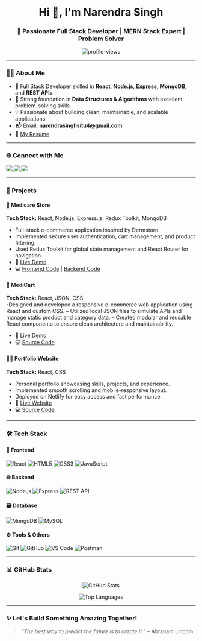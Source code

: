 <h1 align="center">Hi 👋, I'm Narendra Singh</h1>
<h3 align="center">🚀 Passionate Full Stack Developer | MERN Stack Expert | Problem Solver</h3>

<p align="center">
  <img src="https://komarev.com/ghpvc/?username=narendra5305&label=Profile%20views&color=27ae60&style=flat" alt="profile-views" />
</p>

---

### 🧑‍💻 About Me
- 💼 Full Stack Developer skilled in **React**, **Node.js**, **Express**, **MongoDB**, and **REST APIs**  
- 🧠 Strong foundation in **Data Structures & Algorithms** with excellent problem-solving skills  
- 💡 Passionate about building clean, maintainable, and scalable applications  
- 📬 Email: **narendrasinghsitu4@gmail.com**  
- 📄 [My Resume](https://drive.google.com/file/d/1HUueN98VJ8RGgnB1VBhCwCIAA_QrjpX-/view?usp=drive_link)  

---

### 🌐 Connect with Me

<p align="left">
  <a href="https://www.linkedin.com/in/narendra-5305/" target="_blank">
    <img src="https://img.shields.io/badge/LinkedIn-0A66C2?style=for-the-badge&logo=linkedin&logoColor=white" />
  </a>
  <a href="https://github.com/Narendra5305" target="_blank">
    <img src="https://img.shields.io/badge/GitHub-181717?style=for-the-badge&logo=github&logoColor=white" />
  </a>
  <a href="https://narendra-singh-developer.netlify.app/" target="_blank">
    <img src="https://img.shields.io/badge/Portfolio-27AE60?style=for-the-badge&logo=About.me&logoColor=white" />
  </a>
</p>

---

### 💼 Projects

#### 🏥 Medicare Store  
**Tech Stack:** React, Node.js, Express.js, Redux Toolkit, MongoDB  
- Full-stack e-commerce application inspired by Dermstore.  
- Implemented secure user authentication, cart management, and product filtering.  
- Used Redux Toolkit for global state management and React Router for navigation.  
- 🔗 [Live Demo](https://medicarewebsite01.netlify.app/)  
- 💻 [Frontend Code](https://github.com/Narendra5305/mediCareStore) | [Backend Code](https://github.com/Narendra5305/mediCartBackend)

#### 💊 MediCart  
**Tech Stack:** React, JSON, CSS  
-Designed and developed a responsive e-commerce web application using React and custom CSS.
– Utilized local JSON files to simulate APIs and manage static product and category data.
– Created modular and reusable React components to ensure clean architecture and maintainability.
- 🔗 [Live Demo](https://one-mg.netlify.app)  
- 💻 [Source Code](https://github.com/Narendra5305/onemgclone)

#### 🧑‍💼 Portfolio Website  
**Tech Stack:** React, CSS  
- Personal portfolio showcasing skills, projects, and experience.  
- Implemented smooth scrolling and mobile-responsive layout.  
- Deployed on Netlify for easy access and fast performance.  
- 🔗 [Live Website](https://narendra-singh-developer.netlify.app/)  
- 💻 [Source Code](https://github.com/Narendra5305/newportfolio)

---

### 🛠️ Tech Stack

#### 🚀 Frontend
![React](https://img.shields.io/badge/-React-61DAFB?style=for-the-badge&logo=react&logoColor=black)
![HTML5](https://img.shields.io/badge/-HTML5-E34F26?style=for-the-badge&logo=html5&logoColor=white)
![CSS3](https://img.shields.io/badge/-CSS3-1572B6?style=for-the-badge&logo=css3)
![JavaScript](https://img.shields.io/badge/-JavaScript-F7DF1E?style=for-the-badge&logo=javascript&logoColor=black)

#### 🌐 Backend
![Node.js](https://img.shields.io/badge/-Node.js-339933?style=for-the-badge&logo=nodedotjs&logoColor=white)
![Express](https://img.shields.io/badge/-Express.js-000000?style=for-the-badge&logo=express&logoColor=white)
![REST API](https://img.shields.io/badge/-REST%20API-0052CC?style=for-the-badge)

#### 🗃️ Database
![MongoDB](https://img.shields.io/badge/-MongoDB-4EA94B?style=for-the-badge&logo=mongodb)
![MySQL](https://img.shields.io/badge/-MySQL-4479A1?style=for-the-badge&logo=mysql&logoColor=white)

#### ⚙️ Tools & Others
![Git](https://img.shields.io/badge/-Git-F05032?style=for-the-badge&logo=git&logoColor=white)
![GitHub](https://img.shields.io/badge/-GitHub-181717?style=for-the-badge&logo=github)
![VS Code](https://img.shields.io/badge/-VS%20Code-007ACC?style=for-the-badge&logo=visual-studio-code)
![Postman](https://img.shields.io/badge/-Postman-FF6C37?style=for-the-badge&logo=postman&logoColor=white)

---

### 📊 GitHub Stats

<p align="center">
  <img src="https://github-readme-stats.vercel.app/api?username=narendra5305&show_icons=true&theme=radical" alt="GitHub Stats" />
</p>

<p align="center">
  <img src="https://github-readme-stats.vercel.app/api/top-langs/?username=narendra5305&layout=compact&theme=radical" alt="Top Languages" />
</p>

---

### ✨ Let's Build Something Amazing Together!
> *“The best way to predict the future is to create it.”* – Abraham Lincoln
